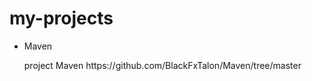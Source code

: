 # my-projects

<ul>
<li>
<p>Maven</p>
<span>project Maven</span>
https://github.com/BlackFxTalon/Maven/tree/master
</li>
</ul>
